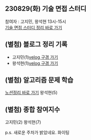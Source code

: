 ## 230829(화) 기술 면접 스터디
참여자 : 고지민, 왕석현
13시-15시
<br>[기술 면접 스터디 정리 바로 가기](https://www.notion.so/ready-for-dev/8c1b478bbfc94404910226a425098520?p=51c41479c2344fd0a579f469cc740769&pm=s)

## (별첨) 블로그 정리 기록
- 고지민(1)[velog 구경 가기](https://velog.io/@wlals425315)
- 왕석현(1)[velog 구경 가기](https://velog.io/@wsh096)

## (별첨) 알고리즘 문제 학습
[노션정리 바로 가기](https://www.notion.so/ready-for-dev/5698acf6007f4d298a8d7b9dc8c81c8d?v=1eb079e5617e4fdd832629953102b3f0)
왕석현(5)

## (별첨) 종합 참여지수
고지민(2)
왕석현(7)

p.s. 새로운 주차가 밝았네요. 화이팅
